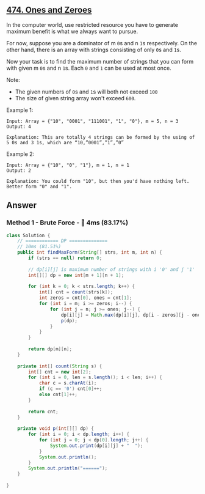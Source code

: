 ## [474. Ones and Zeroes](https://leetcode.com/problems/ones-and-zeroes/)

In the computer world, use restricted resource you have to generate maximum benefit is what we always want to pursue.

For now, suppose you are a dominator of m `0`s and n `1`s respectively. On the other hand, there is an array with strings consisting of only `0`s and `1`s.

Now your task is to find the maximum number of strings that you can form with given m `0`s and n `1`s. Each `0` and `1` can be used at most once.

Note:

- The given numbers of `0`s and `1`s will both not exceed `100`
- The size of given string array won't exceed `600`.
 

Example 1:
```
Input: Array = {"10", "0001", "111001", "1", "0"}, m = 5, n = 3
Output: 4

Explanation: This are totally 4 strings can be formed by the using of 5 0s and 3 1s, which are “10,”0001”,”1”,”0”
``` 

Example 2:
```
Input: Array = {"10", "0", "1"}, m = 1, n = 1
Output: 2

Explanation: You could form "10", but then you'd have nothing left. Better form "0" and "1".
```

## Answer
### Method 1 - Brute Force - :rabbit: 4ms (83.17%)
```java
class Solution {
    // ============ DP ==============
    // 10ms (81.51%)
    public int findMaxForm(String[] strs, int m, int n) {
        if (strs == null) return 0;
        
        // dp[i][j] is maximum number of strings with i '0' and j '1'
        int[][] dp = new int[m + 1][n + 1];
        
        for (int k = 0; k < strs.length; k++) {
            int[] cnt = count(strs[k]);
            int zeros = cnt[0], ones = cnt[1];
            for (int i = m; i >= zeros; i--) {
                for (int j = n; j >= ones; j--) {
                    dp[i][j] = Math.max(dp[i][j], dp[i - zeros][j - ones] + 1);
                    p(dp);
                }   
            }
        }
        
        return dp[m][n];
    }
    
    private int[] count(String s) {
        int[] cnt = new int[2];
        for (int i = 0, len = s.length(); i < len; i++) {
            char c = s.charAt(i);
            if (c == '0') cnt[0]++;
            else cnt[1]++;
        }
        
        return cnt;
    }
    
    private void p(int[][] dp) {
        for (int i = 0; i < dp.length; i++) {
            for (int j = 0; j < dp[0].length; j++) {
                System.out.print(dp[i][j] + "  ");
            }
            System.out.println();
        }
        System.out.println("======");
    }
    
}
```
